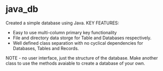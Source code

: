 # java_db
Created a simple database using Java.
KEY FEATURES:
- Easy to use multi-column primary key functionality
- File and directory data storge for Table and Databases respectively.
- Well defined class separation with no cyclical dependencies for Databases, Tables and Records.

NOTE - no user interface, just the structure of the database. Make another class to use the methods avaiable to create a database of your own.
